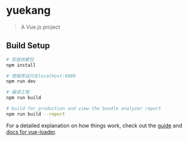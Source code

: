 # yuekang

> A Vue.js project

## Build Setup

``` bash
# 安装依赖包
npm install

# 使程序运行在localhost:8080
npm run dev

# 编译工程
npm run build

# build for production and view the bundle analyzer report
npm run build --report
```

For a detailed explanation on how things work, check out the [guide](http://vuejs-templates.github.io/webpack/) and [docs for vue-loader](http://vuejs.github.io/vue-loader).
